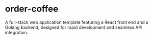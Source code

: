 # order-coffee
A full-stack web application template featuring a React front end and a Golang backend, designed for rapid development and seamless API integration.
